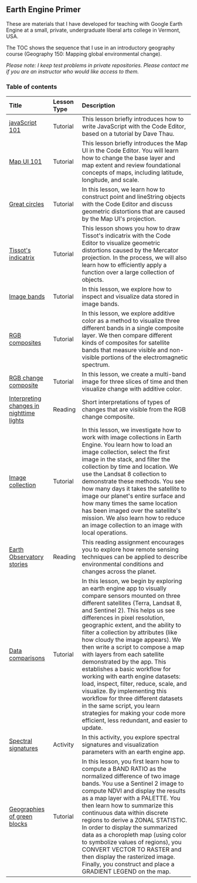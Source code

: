 ## Earth Engine Primer  

These are materials that I have developed for teaching with Google Earth Engine at a small, private, undergraduate liberal arts college in Vermont, USA.  

The TOC shows the sequence that I use in an introductory geography course (Geography 150: Mapping global environmental change).

_Please note: I keep test problems in private repositories. Please contact me if you are an instructor who would like access to them._    

### Table of contents  

| Title | Lesson Type | Description |
| :--- | :--- | :--- |
| [javaScript 101](lessons/javaScript101.md) | Tutorial | This lesson briefly introduces how to write JavaScript with the Code Editor, based on a tutorial by Dave Thau. |
| [Map UI 101](lessons/mapUI101.md) | Tutorial | This lesson briefly introduces the Map UI in the Code Editor. You will learn how to change the base layer and map extent and review foundational concepts of maps, including latitude, longitude, and scale. |
| [Great circles](lessons/greatCircles.md) | Tutorial | In this lesson, we learn how to construct point and lineString objects with the Code Editor and discuss geometric distortions that are caused by the Map UI's projection. |
| [Tissot's indicatrix](lessons/tissot.md) | Tutorial | This lesson shows you how to draw Tissot's indicatrix with the Code Editor to visualize geometric distortions caused by the Mercator projection. In the process, we will also learn how to efficiently apply a function over a large collection of objects. |
| [Image bands](lessons/image_bands.md) | Tutorial | In this lesson, we explore how to inspect and visualize data stored in image bands. |
| [RGB composites](lessons/RGB_composites.md) | Tutorial | In this lesson, we explore additive color as a method to visualize three different bands in a single composite layer. We then compare different kinds of composites for satellite bands that measure visible and non-visible portions of the electromagnetic spectrum. |
| [RGB change composite](lessons/RGB_nighttime_lights.md) | Tutorial | In this lesson, we create a multi-band image for three slices of time and then visualize change with additive color. |
| [Interpreting changes in nighttime lights](readings/rgbLights/lights.md) | Reading | Short interpretations of types of changes that are visible from the RGB change composite. |
| [Image collection](lessons/image_collections_L8.md) | Tutorial | In this lesson, we investigate how to work with image collections in Earth Engine. You learn how to load an image collection, select the first image in the stack, and filter the collection by time and location. We use the Landsat 8 collection to demonstrate these methods. You see how many days it takes the satellite to image our planet's entire surface and how many times the same location has been imaged over the satellite's mission. We also learn how to reduce an image collection to an image with local operations. |
| [Earth Observatory stories](readings/earth_observatory.md) | Reading | This reading assignment encourages you to explore how remote sensing techniques can be applied to describe environmental conditions and changes across the planet. |
| [Data comparisons](lessons/comparingDatasets.md) | Tutorial | In this lesson, we begin by exploring an earth engine app to visually compare sensors mounted on three different satellites (Terra, Landsat 8, and Sentinel 2). This helps us see differences in pixel resolution, geographic extent, and the ability to filter a collection by attributes (like how cloudy the image appears). We then write a script to compose a map with layers from each satellite demonstrated by the app. This establishes a basic workflow for working with earth engine datasets: load, inspect, filter, reduce, scale, and visualize. By implementing this workflow for three different datasets in the same script, you learn strategies for making your code more efficient, less redundant, and easier to update.  |
| [Spectral signatures](activities/spectral_signatures.md)| Activity | In this activity, you explore spectral signatures and visualization parameters with an earth engine app. |
| [Geographies of green blocks](lessons/ratio_and_zonal.md) | Tutorial | In this lesson, you first learn how to compute a BAND RATIO as the normalized difference of two image bands. You use a Sentinel 2 image to compute NDVI and display the results as a map layer with a PALETTE. You then learn how to summarize this continuous data within discrete regions to derive a ZONAL STATISTIC. In order to display the summarized data as a choropleth map (using color to symbolize values of regions), you CONVERT VECTOR TO RASTER and then display the rasterized image. Finally, you construct and place a GRADIENT LEGEND on the map. |
